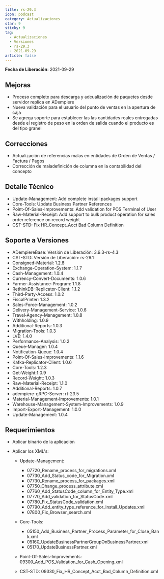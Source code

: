 ```yaml
---
title: rs-29.3
icon: podcast
category: Actualizaciones
star: 9
sticky: 9
tag:
  - Actualizaciones
  - Versiones
  - rs-29.3
  - 2021-09-29
article: false
---
```


**Fecha de Liberación:** 2021-09-29

## Mejoras

- Proceso completo para descarga y adcualización de paquetes desde servidor replica en ADempiere
- Nueva validación para el usuario del punto de ventas en la apertura de caja
- Se agrega soporte para establecer las las cantidades reales entregadas desde el registro de peso en la orden de salida cuando el producto es del tipo granel

## Correcciones

- Actualización de referencias malas en entidades de Orden de Ventas / Factura / Pagos
- Corrección de maladefinición de columna en la contabilidad del concepto

## Detalle Técnico

- Update-Management: Add complete install packages support
- Core-Tools: Update Business Partner References
- Point-Of-Sales-Improvements: Add validation for POS Terminal of User
- Raw-Material-Receipt: Add support to bulk product operation for sales order reference on record weight
- CST-STD: Fix HR_Concept_Acct Bad Column Definition

## Soporte a Versiones

- ADempiereBase: Versión de Liberación: 3.9.3-rs-4.3
- CST-STD: Versión de Liberación: rs-26.1
- Consigned-Material: 1.2.8
- Exchange-Operation-System: 1.1.7
- Cash-Management: 1.0.4
- Currency-Convert-Documents: 1.0.6
- Farmer-Assistance-Program: 1.1.8
- RethinkDB-Replicator-Client: 1.1.2
- Third-Party-Access: 1.0.2
- FiscalPrinter: 1.3.2
- Sales-Force-Management: 1.0.2
- Delivery-Management-Service: 1.0.6
- Travel-Agency-Management: 1.0.8
- Withholding: 1.0.9
- Additional-Reports: 1.0.3
- Migration-Tools: 1.0.3
- LVE: 1.4.0
- Performance-Analysis: 1.0.2
- Queue-Manager: 1.0.4
- Notification-Queue: 1.0.4
- Point-Of-Sales-Improvements: 1.1.6
- Kafka-Replicator-Client: 1.0.6
- Core-Tools: 1.2.3
- Get-Weight:1.0.9
- Record-Weight: 1.0.3
- Raw-Material-Receipt: 1.1.0
- Additional-Reports: 1.0.7
- adempiere-gRPC-Server: rt-23.5
- Material-Management-Improvements: 1.0.1
- Warehouse-Management-System-Improvements: 1.0.9
- Import-Export-Management: 1.0.0
- Update-Management: 1.0.4

## Requerimientos

- Aplicar binario de la aplicación
- Aplicar los XML's:

  - Update-Management:
    
    - 07720_Rename_process_for_migrations.xml
    - 07730_Add_Status_code_for_Migration.xml
    - 07730_Rename_process_for_packages.xml
    - 07750_Change_process_attribute.xml
    - 07760_Add_StatusCode_column_for_Entity_Type.xml
    - 07770_Add_validation_for_StatusCode.xml
    - 07780_Fix_StatusCode_validation.xml
    - 07790_Add_entity_type_reference_for_Install_Updates.xml
    - 07800_Fix_Browser_search.xml

  - Core-Tools:
  
    - 05150_Add_Business_Partner_Process_Parameter_for_Close_Bank.xml
    - 05160_UpdateBusinessPartnerGroupOnBusinessPartner.xml
    - 05170_UpdateBusinessPartner.xml
  
  - Point-Of-Sales-Improvements: 09300_Add_POS_Validation_for_Cash_Opening.xml
  - CST-STD: 09330_Fix_HR_Concept_Acct_Bad_Column_Definition.xml